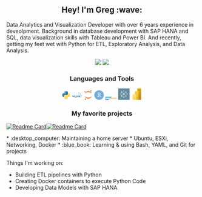 <h2 align="center">
Hey! I'm Greg :wave:
</h2>


Data Analytics and Visualization Developer with over 6 years experience in deveolpment. Background in database development with SAP HANA and SQL, data visualization skills with Tableau and Power BI. And recently, getting my feet wet with Python for ETL, Exploratory Analysis, and Data Analysis.

<p align="center">
    <a href="https://linkedin.com/in/gregdelima">
    <img src="https://img.shields.io/badge/linkedin-%230077B5.svg?&style=for-the-badge&logo=linkedin&logoColor=white"></a>
    <a href= "https://blog.gregdelima.com">
    <img src="https://img.shields.io/badge/Blog-lightgrey.svg?&style=for-the-badge&logo=jekyll">
    </a>
</p>

<h3 align="center">
Languages and Tools
</h3>

<p align="center">
<img src="https://github.com/devicons/devicon/raw/master/icons/python/python-original.svg" width = "25">  
<img src="https://github.com/devicons/devicon/raw/master/icons/mysql/mysql-plain-wordmark.svg" width = "25"> 
<img src="https://github.com/devicons/devicon/raw/master/icons/jupyter/jupyter-original.svg" width = "25">
<img src="https://raw.githubusercontent.com/devicons/devicon/2ae2a900d2f041da66e950e4d48052658d850630/icons/rstudio/rstudio-original.svg" width = "25">   
<img src="www/SAP_HANA.png" width = "30">   
<img src="www/tableau.jpg" width = "30"> 
<img src="www/PowerBI.png" width = "30"> 
</p>

<h3 align="center">
My favorite projects
</h3>

<p align = "center">

[![Readme Card](https://github-readme-stats.vercel.app/api/pin/?username=gd-l&repo=homeassistant&theme=nord)](https://github.com/GD-L/homeassistant)[![Readme Card](https://github-readme-stats.vercel.app/api/pin/?username=gd-l&repo=hana-exporter&theme=nord)](https://github.com/GD-L/hana-exporter)

</p>
* :desktop_computer: Maintaining a home server
    * Ubuntu, ESXi, Networking, Docker
* :blue_book: Learning & using Bash, YAML, and Git for projects


Things I'm working on:
- Building ETL pipelines with Python
- Creating Docker containers to execute Python Code
- Developing Data Models with SAP HANA
